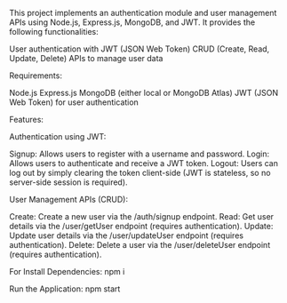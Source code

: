 This project implements an authentication module and user management APIs using Node.js, Express.js, MongoDB, and JWT. It provides the following functionalities:

User authentication with JWT (JSON Web Token)
CRUD (Create, Read, Update, Delete) APIs to manage user data

Requirements:

Node.js
Express.js
MongoDB (either local or MongoDB Atlas)
JWT (JSON Web Token) for user authentication

Features:

Authentication using JWT:

Signup: Allows users to register with a username and password.
Login: Allows users to authenticate and receive a JWT token.
Logout: Users can log out by simply clearing the token client-side (JWT is stateless, so no server-side session is required).


User Management APIs (CRUD):

Create: Create a new user via the /auth/signup endpoint.
Read: Get user details via the /user/getUser endpoint (requires authentication).
Update: Update user details via the /user/updateUser endpoint (requires authentication).
Delete: Delete a user via the /user/deleteUser endpoint (requires authentication).

For Install Dependencies: npm i

Run the Application: npm start
